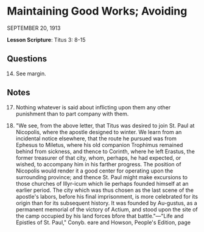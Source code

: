 # Maintaining Good Works; Avoiding
SEPTEMBER 20, 1913

**Lesson Scripture**: Titus 3: 8-15

## Questions

14. See margin.

## Notes

17. Nothing whatever is said about inflicting upon them any other punishment than to part company with them.

5. "We see, from the above letter, that Titus was desired to join St. Paul at Nicopolis, where the apostle designed to winter. We learn from an incidental notice elsewhere, that the route he pursued was from Ephesus to Miletus, where his old companion Trophimus remained behind from sickness, and thence to Corinth, where he left Erastus, the former treasurer of that city, whom, perhaps, he had expected, or wished, to accompany him in his farther progress. The position of Nicopolis would render it a good center for operating upon the surrounding province; and thence St. Paul might make excursions to those churches of Illyr-icum which lie perhaps founded himself at an earlier period. The city which was thus chosen as the last scene of the apostle's labors, before his final imprisonment, is more celebrated for its origin than for its subsequent history. It was founded by Au-gustus, as a permanent memorial of the victory of Actium, and stood upon the site of the camp occupied by his land forces bfore that battle."—"Life and Epistles of St. Paul," Conyb. eare and Howson, People's Edition, page
